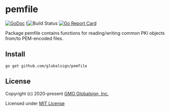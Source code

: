 # pemfile

[![GoDoc](https://godoc.org/github.com/globalsign/pemfile?status.svg)](https://godoc.org/github.com/globalsign/pemfile)
[![Build Status](https://github.com/globalsign/pemfile/actions/workflows/go.yml/badge.svg)
[![Go Report Card](https://goreportcard.com/badge/github.com/globalsign/pemfile)](https://goreportcard.com/report/github.com/globalsign/pemfile)

Package pemfile contains functions for reading/writing common PKI objects
from/to PEM-encoded files.

## Install

    go get github.com/globalsign/pemfile

## License

Copyright (c) 2020-present [GMO Globalsign, Inc.](https://github.com/globalsign)

Licensed under [MIT License](./LICENSE)
